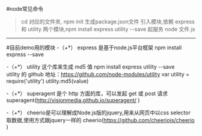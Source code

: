 #node常见命令
> cd 对应的文件夹, npm init 生成package.json文件
> 引入模块,依赖 express 和 utility 两个模块,npm install express utility --save
> 起服务 node 文件.js

***
#目前demo用的模块
-（+*） express 是基于node.js平台框架   npm install express --save

-（+*） utility 这个库来生成 md5 值  npm install express utility --save   
        utility 的 github 地址：https://github.com/node-modules/utility
        var utility = require('utility')
        utility.md5(value)

-（+*） superagent 是个 http 方面的库，可以发起 get 或 post 请求
        superagent(http://visionmedia.github.io/superagent/ ) 


-（+*） cheerio是可以理解成Node.js版的jquery,用来从网页中以css selector取数据,使用方式跟jquery一样的
        cheerio(https://github.com/cheeriojs/cheerio )